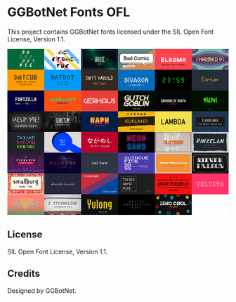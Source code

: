 # GGBotNet Fonts OFL

This project contains GGBotNet fonts licensed under the SIL Open Font License, Version 1.1.

![](PREVIEW.png)

## License

SIL Open Font License, Version 1.1.

## Credits

Designed by GGBotNet.
